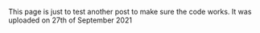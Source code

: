 This page is just to test another post to make sure the code works.
It was uploaded on 27th of September 2021
